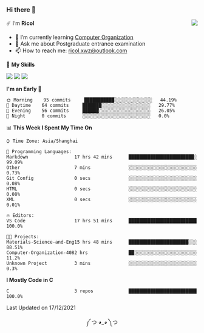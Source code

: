 ### Hi there 👋

<a href="#">
  <img align="right" src="https://github-readme-stats.vercel.app/api?username=Ricolxwz&count_private=true&show_icons=true&theme=prussian" />
</a>

☄️ I‘m **Ricol**

- 🌱 I’m currently learning [Computer Organization](https://github.com/Ricolxwz/Computer-Organization-408)
- 💬 Ask me about Postgraduate entrance examination
- 📫 How to reach me: ricol.xwz@outlook.com

🌟 **My Skills**

![](https://img.shields.io/badge/-Git-000000?style=flat-square&logo=git&logoColor=fff)
![](https://img.shields.io/badge/-C-3e74a2?style=flat-square&logo=C&logoColor=fff)
![](https://img.shields.io/badge/-Python-4fc08d?style=flat-square&logo=python&logoColor=fff)

<!--START_SECTION:waka-->
**I'm an Early 🐤** 

```text
🌞 Morning    95 commits     ███████████░░░░░░░░░░░░░░   44.19% 
🌆 Daytime    64 commits     ███████░░░░░░░░░░░░░░░░░░   29.77% 
🌃 Evening    56 commits     ██████░░░░░░░░░░░░░░░░░░░   26.05% 
🌙 Night      0 commits      ░░░░░░░░░░░░░░░░░░░░░░░░░   0.0%

```


📊 **This Week I Spent My Time On** 

```text
⌚︎ Time Zone: Asia/Shanghai

💬 Programming Languages: 
Markdown                 17 hrs 42 mins      ████████████████████████░   99.09% 
Other                    7 mins              ░░░░░░░░░░░░░░░░░░░░░░░░░   0.73% 
Git Config               0 secs              ░░░░░░░░░░░░░░░░░░░░░░░░░   0.08% 
HTML                     0 secs              ░░░░░░░░░░░░░░░░░░░░░░░░░   0.08% 
XML                      0 secs              ░░░░░░░░░░░░░░░░░░░░░░░░░   0.01%

🔥 Editors: 
VS Code                  17 hrs 51 mins      █████████████████████████   100.0%

🐱‍💻 Projects: 
Materials-Science-and-Eng15 hrs 48 mins      ██████████████████████░░░   88.51% 
Computer-Organization-4082 hrs               ██░░░░░░░░░░░░░░░░░░░░░░░   11.2% 
Unknown Project          3 mins              ░░░░░░░░░░░░░░░░░░░░░░░░░   0.3%

```

**I Mostly Code in C** 

```text
C                        3 repos             █████████████████████████   100.0%

```



 Last Updated on 17/12/2021
<!--END_SECTION:waka-->

<div align="center">
༼ つ ◕_◕ ༽つ
</div>
